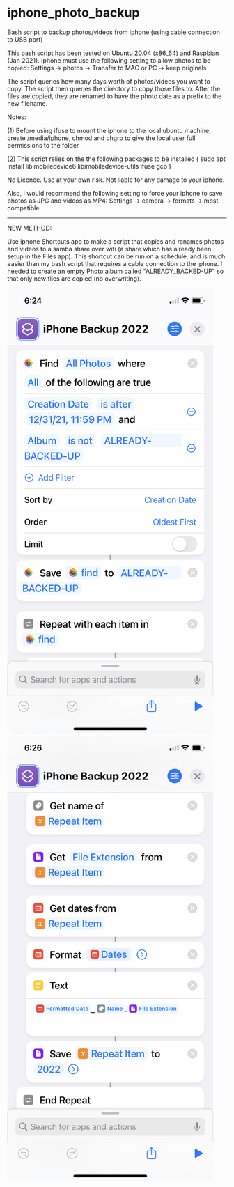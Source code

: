 # iphone_photo_backup
Bash script to backup photos/videos from iphone (using cable connection to USB port)

This bash script has been tested on Ubuntu 20.04 (x86_64) and Raspbian (Jan 2021).
Iphone must use the following setting to allow photos to be copied:
Settings -> photos -> Transfer to MAC or PC -> keep originals 

The script queries how many days worth of photos/videos you want to copy. The script then queries the directory to copy those files to. After the files are copied, they are renamed to have the photo date as a prefix to the new filename.

Notes:

(1) Before using ifuse to mount the iphone to the local ubuntu machine, create /media/iphone, chmod and chgrp to give the local user full permissions to the folder

(2) This script relies on the the following packages to be installed ( sudo apt install libimobiledevice6 libimobiledevice-utils ifuse gcp )


No Licence. Use at your own risk. Not liable for any damage to your iphone.

Also, I would recommend the following setting to force your iphone to save photos as JPG and videos as MP4:
Settings -> camera -> formats -> most compatible 

---------------------------------------------------------------------
NEW METHOD: 

Use iphone Shortcuts app to make a script that copies and renames photos and videos to a samba share over wifi (a share which has already been setup in the Files app). This shortcut can be run on a schedule. and is much easier than my bash script that requires a cable connection to the iphone. I needed to create an empty Photo album called "ALREADY_BACKED-UP" so that only new files are copied (no overwriting).

![screen_shot_1](https://github.com/charkster/iphone_photo_backup/blob/master/screen_capture/2022_03-14_18_24_45_IMG_6294.png)
![screen_shot_1](https://github.com/charkster/iphone_photo_backup/blob/master/screen_capture/2022_03-14_18_26_54_IMG_6295.png)
